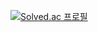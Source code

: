 [![Solved.ac 프로필](http://mazassumnida.wtf/api/v2/generate_badge?boj=ashcircle)](https://solved.ac/ashcircle)